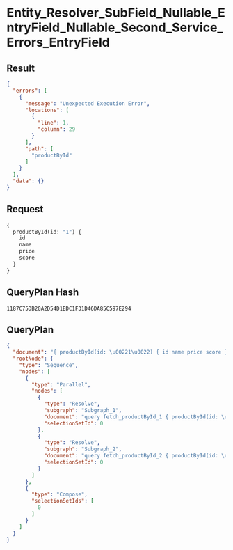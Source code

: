 # Entity_Resolver_SubField_Nullable_EntryField_Nullable_Second_Service_Errors_EntryField

## Result

```json
{
  "errors": [
    {
      "message": "Unexpected Execution Error",
      "locations": [
        {
          "line": 1,
          "column": 29
        }
      ],
      "path": [
        "productById"
      ]
    }
  ],
  "data": {}
}
```

## Request

```graphql
{
  productById(id: "1") {
    id
    name
    price
    score
  }
}
```

## QueryPlan Hash

```text
1187C75DB20A2D54D1EDC1F31D46DA85C597E294
```

## QueryPlan

```json
{
  "document": "{ productById(id: \u00221\u0022) { id name price score } }",
  "rootNode": {
    "type": "Sequence",
    "nodes": [
      {
        "type": "Parallel",
        "nodes": [
          {
            "type": "Resolve",
            "subgraph": "Subgraph_1",
            "document": "query fetch_productById_1 { productById(id: \u00221\u0022) { id name price } }",
            "selectionSetId": 0
          },
          {
            "type": "Resolve",
            "subgraph": "Subgraph_2",
            "document": "query fetch_productById_2 { productById(id: \u00221\u0022) { score } }",
            "selectionSetId": 0
          }
        ]
      },
      {
        "type": "Compose",
        "selectionSetIds": [
          0
        ]
      }
    ]
  }
}
```


